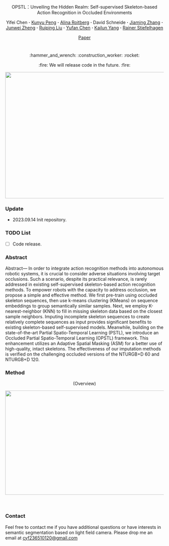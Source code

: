 <div align="center">
<p align="center">OPSTL：Unveiling the Hidden Realm: Self-supervised Skeleton-based Action Recognition in Occluded Environments
<br>

<div align="center">
  Yifei&nbsp;Chen</a> <b>&middot;</b>
  <a href="https://www.researchgate.net/profile/Kunyu-Peng" target="_blank">Kunyu&nbsp;Peng</a> <b>&middot;</b>
  <a href="https://www.researchgate.net/profile/Alina-Roitberg-2" target="_blank">Alina&nbsp;Roitberg</a> <b>&middot;</b>
  David&nbsp;Schneide</a> <b>&middot;</b>
  <a href="https://www.researchgate.net/profile/Jiaming-Zhang-10" target="_blank">Jiaming&nbsp;Zhang</a> <b>&middot;</b>
  <a href="https://www.researchgate.net/profile/Junwei-Zheng-4" target="_blank">Junwei&nbsp;Zheng</a> <b>&middot;</b>
  <a href="https://www.researchgate.net/profile/Ruiping-Liu-7" target="_blank">Ruiping&nbsp;Liu</a> <b>&middot;</b>
  <a href="https://www.researchgate.net/profile/Yufan-Chen-27" target="_blank">Yufan&nbsp;Chen</a> <b>&middot;</b>
  <a href="https://www.researchgate.net/profile/Kailun-Yang" target="_blank">Kailun&nbsp;Yang</a> <b>&middot;</b>
  <a href="https://www.researchgate.net/profile/Rainer-Stiefelhagen" target="_blank">Rainer&nbsp;Stiefelhagen</a>
 <br>

  <a href="https://github.com/cyfml/OPSTL" target="_blank">Paper</a>

# 

</div>

<p align="center">:hammer_and_wrench: :construction_worker: :rocket:</p>
<p align="center">:fire: We will release code in the future. :fire:</p>

</div>

<div align=center><img src="assets/Figone.jpg" width="820" height="400" /></div>

### Update

- 2023.09.14 Init repository.



### TODO List

- [ ] Code release. 

### Abstract

Abstract— In order to integrate action recognition methods into autonomous robotic systems, it is crucial to consider adverse situations involving target occlusions. Such a scenario, despite its practical relevance, is rarely addressed in existing self-supervised skeleton-based action recognition methods. To empower robots with the capacity to address occlusion, we propose a simple and effective method. We first pre-train using occluded skeleton sequences, then use k-means clustering (KMeans) on sequence embeddings to group semantically similar samples. Next, we employ K-nearest-neighbor (KNN) to fill in missing
skeleton data based on the closest sample neighbors. Imputing incomplete skeleton sequences to create relatively complete sequences as input provides significant benefits to existing skeleton-based self-supervised models. Meanwhile, building on the state-of-the-art Partial Spatio-Temporal Learning (PSTL), we introduce an Occluded Partial Spatio-Temporal Learning (OPSTL) framework. This enhancement utilizes an Adaptive Spatial Masking (ASM) for a better use of high-quality, intact skeletons. The effectiveness of our imputation methods is verified on the challenging occluded versions of the NTURGB+D 60 and NTURGB+D 120.

### Method

<p align="center">
    (Overview)
</p>
<p align="center">
    <div align=center><img src="assets/Figtwo.jpg" width="850" height="330" /></div>
<br><br>

### Contact

Feel free to contact me if you have additional questions or have interests in semantic segmentation based on light field camera. Please drop me an email at cyf236510120@gmail.com
